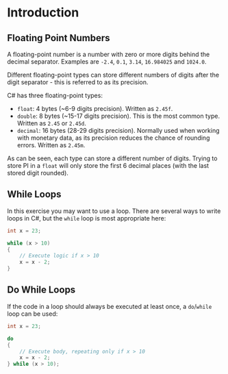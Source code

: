 # Introduction

## Floating Point Numbers

A floating-point number is a number with zero or more digits behind the decimal separator. Examples are `-2.4`, `0.1`, `3.14`, `16.984025` and `1024.0`.

Different floating-point types can store different numbers of digits after the digit separator - this is referred to as its precision.

C# has three floating-point types:

- `float`: 4 bytes (~6-9 digits precision). Written as `2.45f`.
- `double`: 8 bytes (~15-17 digits precision). This is the most common type. Written as `2.45` or `2.45d`.
- `decimal`: 16 bytes (28-29 digits precision). Normally used when working with monetary data, as its precision reduces the chance of rounding errors. Written as `2.45m`.

As can be seen, each type can store a different number of digits. Trying to store PI in a `float` will only store the first 6 decimal places (with the last stored digit rounded).

## While Loops

In this exercise you may want to use a loop. There are several ways to write loops in C#, but the `while` loop is most appropriate here:

```csharp
int x = 23;

while (x > 10)
{
    // Execute logic if x > 10
    x = x - 2;
}
```

## Do While Loops

If the code in a loop should always be executed at least once, a `do`/`while` loop can be used:

```csharp
int x = 23;

do
{
    // Execute body, repeating only if x > 10
    x = x - 2;
} while (x > 10);
```
